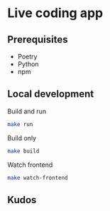 # Live coding app

## Prerequisites

- Poetry
- Python
- npm

## Local development

Build and run

```bash
make run
```

Build only

```bash 
make build
```

Watch frontend

```bash
make watch-frontend
```

## Kudos